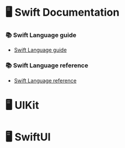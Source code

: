 # 🖥️ Swift Documentation

### 📚 Swift Language guide
- [Swift Language guide](https://github.com/DevWooHyeon/iOS_Documentation/blob/main/Swift%20Documentation/Swift%20Language%20guide/1.The%20Basics.md)

### 📚 Swift Language reference
- [Swift Language reference](https://github.com/DevWooHyeon/iOS-Documentation/blob/main/Swift%20Documentation/Swift%20Language%20reference/test2.md)

# 🖥️ UIKit

# 🖥️ SwiftUI
